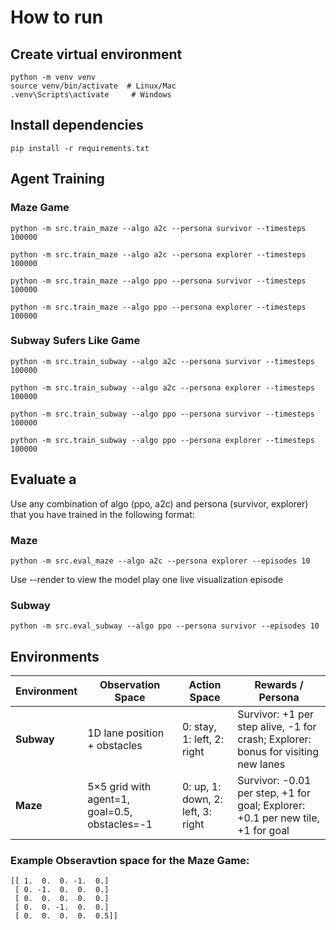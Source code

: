 # How to run
## Create virtual environment
```
python -m venv venv  
source venv/bin/activate  # Linux/Mac  
.venv\Scripts\activate     # Windows
```
## Install dependencies
```
pip install -r requirements.txt
```
## Agent Training

### Maze Game
```
python -m src.train_maze --algo a2c --persona survivor --timesteps 100000

python -m src.train_maze --algo a2c --persona explorer --timesteps 100000

python -m src.train_maze --algo ppo --persona survivor --timesteps 100000

python -m src.train_maze --algo ppo --persona explorer --timesteps 100000
```

### Subway Sufers Like Game
```
python -m src.train_subway --algo a2c --persona survivor --timesteps 100000

python -m src.train_subway --algo a2c --persona explorer --timesteps 100000

python -m src.train_subway --algo ppo --persona survivor --timesteps 100000

python -m src.train_subway --algo ppo --persona explorer --timesteps 100000
```

## Evaluate a 
Use any combination of algo (ppo, a2c) and persona (survivor, explorer) that you have trained in the following format:
### Maze
```
python -m src.eval_maze --algo a2c --persona explorer --episodes 10
```
Use --render to view the model play one live visualization episode
### Subway
```
python -m src.eval_subway --algo ppo --persona survivor --episodes 10
```

## Environments
| Environment       | Observation Space                                         | Action Space                      | Rewards / Persona                                                                 |
| ----------------- | --------------------------------------------------------- | --------------------------------- | --------------------------------------------------------------------------------- |
| **Subway** | 1D lane position + obstacles                              | 0: stay, 1: left, 2: right        | Survivor: +1 per step alive, -1 for crash; Explorer: bonus for visiting new lanes |
| **Maze**     | 5×5 grid with agent=1, goal=0.5, obstacles=-1 | 0: up, 1: down, 2: left, 3: right | Survivor: -0.01 per step, +1 for goal; Explorer: +0.1 per new tile, +1 for goal   |

### Example Obseravtion space for the Maze Game:
```
[[ 1.  0.  0. -1.  0.]  
 [ 0. -1.  0.  0.  0.]  
 [ 0.  0.  0.  0.  0.]  
 [ 0.  0. -1.  0.  0.]  
 [ 0.  0.  0.  0.  0.5]]
```

